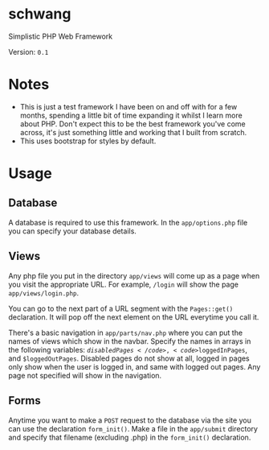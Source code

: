 schwang
=====

Simplistic PHP Web Framework

Version: <code>0.1</code>

# Notes

- This is just a test framework I have been on and off with for a few months, spending a little bit of time expanding it whilst I learn more about PHP. Don't expect this to be the best framework you've come across, it's just something little and working that I built from scratch.
- This uses bootstrap for styles by default.

# Usage

## Database

A database is required to use this framework. In the <code>app/options.php</code> file you can specify your database details.

## Views

Any php file you put in the directory <code>app/views</code> will come up as a page when you visit the appropriate URL. For example, <code>/login</code> will show the page <code>app/views/login.php</code>.

You can go to the next part of a URL segment with the <code>Pages::get()</code> declaration. It will pop off the next element on the URL everytime you call it.

There's a basic navigation in <code>app/parts/nav.php</code> where you can put the names of views which show in the navbar. Specify the names in arrays in the following variables: <code>$disabledPages</code>, <code>$loggedInPages</code>, and <code>$loggedOutPages</code>. Disabled pages do not show at all, logged in pages only show when the user is logged in, and same with logged out pages. Any page not specified will show in the navigation.

## Forms

Anytime you want to make a <code>POST</code> request to the database via the site you can use the declaration <code>form_init()</code>. Make a file in the <code>app/submit</code> directory and specify that filename (excluding .php) in the <code>form_init()</code> declaration.